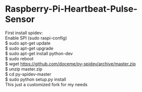 # Raspberry-Pi-Heartbeat-Pulse-Sensor
 First install spidev: </br>
 Enable SPI (sudo raspi-config) </br>
 $ sudo apt-get update </br>
 $ sudo apt-get upgrade </br>
 $ sudo apt-get install python-dev </br>
 $ sudo reboot </br>
 $ wget https://github.com/doceme/py-spidev/archive/master.zip </br>
 $ unzip master.zip </br>
 $ cd py-spidev-master </br>
 $ sudo python setup.py install </br>
This just a customized fork for my needs
